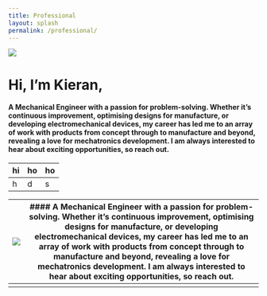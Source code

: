 ```yaml
---
title: Professional
layout: splash
permalink: /professional/
---
```



![](Bio(4x5vertical).png)
# Hi, I’m Kieran,

#### A Mechanical Engineer with a passion for problem-solving. Whether it’s continuous improvement, optimising designs for manufacture, or developing electromechanical devices, my career has led me to an array of work with products from concept through to manufacture and beyond, revealing a love for mechatronics development. I am always interested to hear about exciting opportunities, so reach out.


|hi |ho |ho
---|---|---
h | d | s 


| ![](Bio(4x5vertical).png) | #### A Mechanical Engineer with a passion for problem-solving. Whether it’s continuous improvement, optimising designs for manufacture, or developing electromechanical devices, my career has led me to an array of work with products from concept through to manufacture and beyond, revealing a love for mechatronics development. I am always interested to hear about exciting opportunities, so reach out. |
| ---- | ---- |
|  |  |
 

